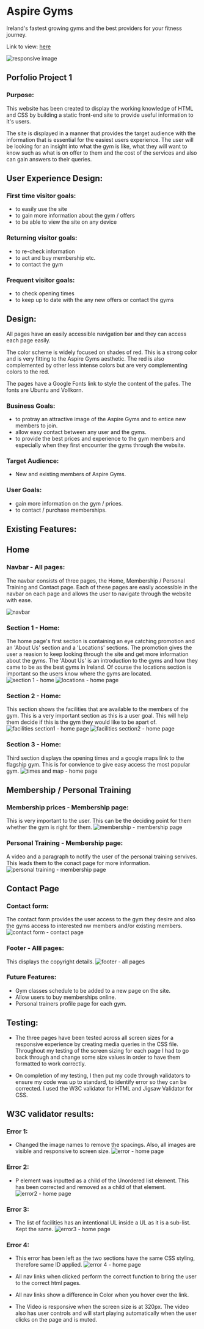 # Aspire Gyms

Ireland's fastest growing gyms and the best providers for your fitness journey. 

Link to view: [here](https://aoifeanngray.github.io/ASPIREGYMS/)

![responsive image](https://user-images.githubusercontent.com/84388121/125202567-07caab00-e26c-11eb-993e-2db5c5de5a2e.JPG)

## Porfolio Project 1 
### Purpose: 
This website has been created to display the working knowledge of HTML and CSS by building a static front-end site to provide useful information to it's users.

The site is displayed in a manner that provides the target audience with the information
that is essential for the easiest users experience. The user will be looking for an insight into what the gym is like, what they will want to know such as what is on offer to them and the cost of the services and also can gain answers to their queries. 

## User Experience Design: 
### First time visitor goals: 
- to easily use the site 
- to gain more information about the gym / offers
- to be able to view the site on any device 

### Returning visitor goals:
- to re-check information 
- to act and buy membership etc. 
- to contact the gym 

### Frequent visitor goals: 
- to check opening times 
- to keep up to date with the any new offers or contact the gyms

## Design: 
All pages have an easily accessible navigation bar and they can access each page easily. 

The color scheme is widely focused on shades of red. This is a strong color and is very fitting to the Aspire Gyms aesthetic. The red is also complemented by other less intense colors but are very complementing colors to the red. 

The pages have a Google Fonts link to style the content of the pafes. The fonts are Ubuntu and Vollkorn.

### Business Goals: 
- to protray an attractive image of the Aspire Gyms and to entice new members to join. 
- allow easy contact between any user and the gyms.
- to provide the best prices and experience to the gym members and especially when they first encounter the gyms through the website. 

### Target Audience:
- New and existing members of Aspire Gyms. 

### User Goals: 
- gain more information on the gym / prices. 
- to contact / purchase memberships.

## Existing Features: 
## Home

### Navbar - All pages:
The navbar consists of three pages, the Home, Membership / Personal Training and Contact page. 
Each of these pages are easily accessible in the navbar on each page and allows the user to navigate through the website with ease. 

![navbar](https://user-images.githubusercontent.com/84388121/125211273-19787680-e29d-11eb-99e2-c1407a62c089.JPG)

### Section 1 - Home: 

The home page's first section is containing an eye catching promotion and an 'About Us' section and a 'Locations' sections. 
The promotion gives the user a reasion to keep looking through the site and get more information about the gyms. The 'About Us' is an introduction to the gyms and how they came to be as the best gyms in Ireland. Of course the locations section is important so the users know where the gyms are located. 
![section 1 - home](https://user-images.githubusercontent.com/84388121/125211874-855cde00-e2a1-11eb-8b81-5c1ecd13a02b.JPG)
![locations - home page](https://user-images.githubusercontent.com/84388121/125211902-b3dab900-e2a1-11eb-9194-a5e39a5d3dcb.JPG)

### Section 2 - Home: 

This section shows the facilities that are available to the members of the gym. This is a very important section as this is a user goal. This will help them decide if this is the gym they would like to be apart of. 
![facilities section1 - home page](https://user-images.githubusercontent.com/84388121/125211979-1df35e00-e2a2-11eb-9d9b-cded58166512.JPG)
![facilities section2 - home page](https://user-images.githubusercontent.com/84388121/125212065-c6a1bd80-e2a2-11eb-81f6-a7897433ad2a.JPG)

### Section 3 - Home:
Third section displays the opening times and a google maps link to the flagship gym. This is for convience to give easy access the most popular gym. 
![times and map - home page](https://user-images.githubusercontent.com/84388121/125212251-f30a0980-e2a3-11eb-86e4-221f38a2985a.JPG)

## Membership / Personal Training
### Membership prices - Membership page:
This is very important to the user. This can be the deciding point for them whether the gym is right for them. 
![membership - membership page](https://user-images.githubusercontent.com/84388121/125212443-57799880-e2a5-11eb-87bc-1d0299fcd725.JPG)

### Personal Training - Membership page: 
A video and a paragraph to notify the user of the personal training servives. This leads them to the conact page for more information. 
![personal training - membership page](https://user-images.githubusercontent.com/84388121/125212719-4b8ed600-e2a7-11eb-9bf7-c84b8249b898.JPG)

## Contact Page
### Contact form:
The contact form provides the user access to the gym they desire and also the gyms access to interested nw members and/or existing members.
![contact form - contact page](https://user-images.githubusercontent.com/84388121/125212910-5138eb80-e2a8-11eb-93a6-b0f6220d732f.JPG)

### Footer - Alll pages:
This displays the copyright details. 
![footer - all pages](https://user-images.githubusercontent.com/84388121/125212359-c9051700-e2a4-11eb-9267-5019ce7eebc9.JPG)

### Future Features: 
- Gym classes schedule to be added to a new page on the site. 
- Allow users to buy memberships online.
- Personal trainers profile page for each gym.

## Testing:
- The three pages have been tested across all screen sizes for a responsive experience by creating media queries in the CSS file. Throughout my testing of the screen sizing for each page I had to go back through and change some size values in order to have them formatted to work correctly.

- On completion of my testing, I then put my code through validators to ensure my code was up to standard, to identify error so they can be corrected. I used the W3C validator for HTML and Jigsaw Validator for CSS.

## W3C validator results: 
### Error 1:
- Changed the image names to remove the spacings. Also, all images are visible and responsive to screen size. 
![error - home page](https://user-images.githubusercontent.com/84388121/125214199-96abe780-e2ad-11eb-92b6-a9ff1285fdec.JPG) 

### Error 2:
- P element was inputted as a child of the Unordered list element. This has been corrected and removed as a child of that element. 
![error2 - home page](https://user-images.githubusercontent.com/84388121/125214498-6ebd8380-e2af-11eb-8896-d4a45a44aaa7.JPG)

### Error 3: 
- The list of facilities has an intentional UL inside a UL as it is a sub-list. Kept the same.
![error3 - home page](https://user-images.githubusercontent.com/84388121/125214910-79791800-e2b1-11eb-9918-8f7c635e2477.JPG)

### Error 4: 
- This error has been left as the two sections have the same CSS styling, therefore same ID applied. 
![error 4 - home page](https://user-images.githubusercontent.com/84388121/125215059-1a67d300-e2b2-11eb-8d59-b87c2e4d7c9a.JPG)



- All nav links when clicked perform the correct function to bring the user to the correct html pages.

- All nav links show a difference in Color when you hover over the link.

- The Video is responsive when the screen size is at 320px. The video also has user controls and will start playing automatically when the user clicks on the page and is muted. 